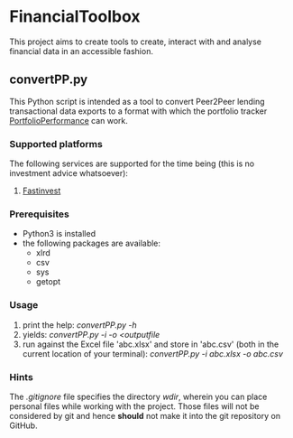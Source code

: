 # FinancialToolbox
This project aims to create tools to create, interact with and analyse financial data in an accessible fashion.

## convertPP.py
This Python script is intended as a tool to convert Peer2Peer lending transactional data exports to a format with which the portfolio tracker [PortfolioPerformance](https://www.portfolio-performance.info/portfolio/) can work.

### Supported platforms
The following services are supported for the time being (this is no investment advice whatsoever):
1. [Fastinvest](https://www.fastinvest.com/en)

### Prerequisites
- Python3 is installed
- the following packages are available:
  - xlrd
  - csv
  - sys
  - getopt

### Usage
1. print the help: _convertPP.py -h_
  1. yields: _convertPP.py -i <inputfile> -o <outputfile_
1. run against the Excel file 'abc.xlsx' and store in 'abc.csv' (both in the current location of your terminal): _convertPP.py -i abc.xlsx -o abc.csv_

### Hints
The _.gitignore_ file specifies the directory _wdir_, wherein you can place personal files while working with the project. Those files will not be considered by git and hence **should** not make it into the git repository on GitHub.